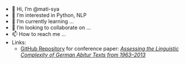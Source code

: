 - 👋 Hi, I’m @mati-sya
- 👀 I’m interested in Python, NLP
- 🌱 I’m currently learning ...
- 💞️ I’m looking to collaborate on ...
- 📫 How to reach me ...
- Links:
  - [GitHub Repository](https://github.com/rubcompling/konvens2022) for conference paper: [*Assessing the Linguistic Complexity of German Abitur Texts from 1963–2013*](https://aclanthology.org/2022.konvens-1.7/)

<!---
mati-sya/mati-sya is a ✨ special ✨ repository because its `README.md` (this file) appears on your GitHub profile.
You can click the Preview link to take a look at your changes.
--->
